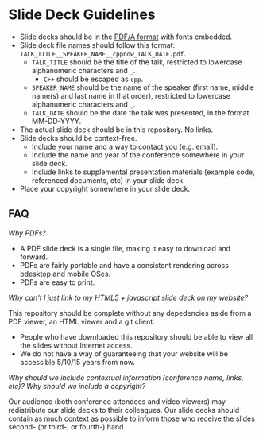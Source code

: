 Slide Deck Guidelines
=====================

- Slide decks should be in the [PDF/A format](https://en.wikipedia.org/wiki/PDF/A)  with fonts embedded.
- Slide deck file names should follow this format: `TALK_TITLE__SPEAKER_NAME__cppnow_TALK_DATE.pdf`.
  - `TALK_TITLE` should be the title of the talk, restricted to lowercase alphanumeric characters and `_`.
    - `C++` should be escaped as `cpp`.
  - `SPEAKER_NAME` should be the name of the speaker (first name, middle name(s) and last name in that order), restricted to lowercase alphanumeric characters and `_`.
  - `TALK_DATE` should be the date the talk was presented, in the format MM-DD-YYYY.
- The actual slide deck should be in this repository. No links.
- Slide decks should be context-free.
  - Include your name and a way to contact you (e.g. email).
  - Include the name and year of the conference somewhere in your slide deck.
  - Include links to supplemental presentation materials (example code, referenced documents, etc) in your slide deck.
- Place your copyright somewhere in your slide deck.

FAQ
---

*Why PDFs?*

- A PDF slide deck is a single file, making it easy to download and forward.
- PDFs are fairly portable and have a consistent rendering across bdesktop and mobile OSes.
- PDFs are easy to print.

*Why can't I just link to my HTML5 + javascript slide deck on my website?*

This repository should be complete without any depedencies aside from a PDF viewer, an HTML viewer and a git client.

- People who have downloaded this repository should be able to view all the slides without Internet access.
- We do not have a way of guaranteeing that your website will be accessible 5/10/15 years from now. 

*Why should we include contextual information (conference name, links, etc)? Why should we include a copyright?*

Our audience (both conference attendees and video viewers) may redistribute our slide decks to their colleagues. Our slide decks should contain as much context as possible to inform those who receive the slides second- (or third-, or fourth-) hand.

